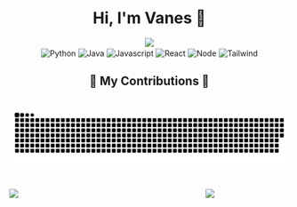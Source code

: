 <h1 align="center">Hi, I'm Vanes 👋</h1>

<div align="center">
  <img src="https://user-images.githubusercontent.com/22107794/139580686-887df369-edb8-4bc8-b607-4fbf6d7e4866.gif">
</div>
<div align="center">
  <img src="https://img.shields.io/badge/python-3670A0?style=for-the-badge&logo=python&logoColor=ffdd54" alt="Python"/>
  <img src="https://img.shields.io/badge/Java-ED8B00?style=for-the-badge&logo=openjdk&logoColor=white" alt="Java" />
  <img src="https://img.shields.io/badge/javascript-black?style=for-the-badge&logo=javascript" alt="Javascript" />
  <img src="https://shields.io/badge/react-black?logo=react&style=for-the-badge" alt="React" />
  <img src="https://img.shields.io/badge/node.js-339933?style=for-the-badge&logo=Node.js&logoColor=white" alt="Node" />
  <img src="https://img.shields.io/badge/Tailwind_CSS-grey?style=for-the-badge&logo=tailwind-css&logoColor=38B2AC" alt="Tailwind" />

</div>

<div align="center">
  <h2>🐍 My Contributions 🐍</h2>
  <br>
  <img alt="snake eating my contributions" src="https://raw.githubusercontent.com/vanes16/vanes16/output/github-contribution-grid-snake.svg" />
  <br/><br/><br/>
</div>

<img align="left" width= 70% src="https://camo.githubusercontent.com/d763c5765b60427e8de3b646c939b1b2f59761ee9182f9f9ca3be1e21b6b2492/68747470733a2f2f73747265616b2d73746174732e64656d6f6c61622e636f6d3f757365723d76616e65733136267468656d653d746f6b796f6e69676874" />
<img align="right" width=30% src="https://github-readme-stats.vercel.app/api/top-langs/?username=vanes16&layout=compact&theme=tokyonight" />
  
